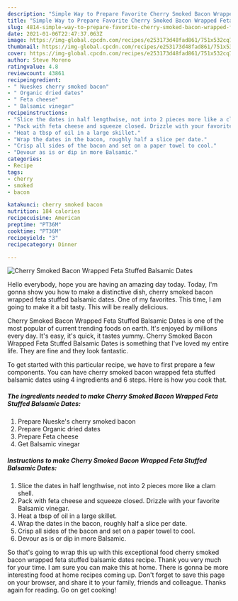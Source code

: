 ```yaml
---
description: "Simple Way to Prepare Favorite Cherry Smoked Bacon Wrapped Feta Stuffed Balsamic Dates"
title: "Simple Way to Prepare Favorite Cherry Smoked Bacon Wrapped Feta Stuffed Balsamic Dates"
slug: 4814-simple-way-to-prepare-favorite-cherry-smoked-bacon-wrapped-feta-stuffed-balsamic-dates
date: 2021-01-06T22:47:37.063Z
image: https://img-global.cpcdn.com/recipes/e253173d48fad861/751x532cq70/cherry-smoked-bacon-wrapped-feta-stuffed-balsamic-dates-recipe-main-photo.jpg
thumbnail: https://img-global.cpcdn.com/recipes/e253173d48fad861/751x532cq70/cherry-smoked-bacon-wrapped-feta-stuffed-balsamic-dates-recipe-main-photo.jpg
cover: https://img-global.cpcdn.com/recipes/e253173d48fad861/751x532cq70/cherry-smoked-bacon-wrapped-feta-stuffed-balsamic-dates-recipe-main-photo.jpg
author: Steve Moreno
ratingvalue: 4.8
reviewcount: 43861
recipeingredient:
- " Nueskes cherry smoked bacon"
- " Organic dried dates"
- " Feta cheese"
- " Balsamic vinegar"
recipeinstructions:
- "Slice the dates in half lengthwise, not into 2 pieces more like a clam shell."
- "Pack with feta cheese and squeeze closed. Drizzle with your favorite Balsamic vinegar."
- "Heat a tbsp of oil in a large skillet."
- "Wrap the dates in the bacon, roughly half a slice per date."
- "Crisp all sides of the bacon and set on a paper towel to cool."
- "Devour as is or dip in more Balsamic."
categories:
- Recipe
tags:
- cherry
- smoked
- bacon

katakunci: cherry smoked bacon 
nutrition: 184 calories
recipecuisine: American
preptime: "PT36M"
cooktime: "PT36M"
recipeyield: "3"
recipecategory: Dinner

---
```



![Cherry Smoked Bacon Wrapped Feta Stuffed Balsamic Dates](https://img-global.cpcdn.com/recipes/e253173d48fad861/751x532cq70/cherry-smoked-bacon-wrapped-feta-stuffed-balsamic-dates-recipe-main-photo.jpg)

Hello everybody, hope you are having an amazing day today. Today, I'm gonna show you how to make a distinctive dish, cherry smoked bacon wrapped feta stuffed balsamic dates. One of my favorites. This time, I am going to make it a bit tasty. This will be really delicious.

Cherry Smoked Bacon Wrapped Feta Stuffed Balsamic Dates is one of the most popular of current trending foods on earth. It's enjoyed by millions every day. It's easy, it's quick, it tastes yummy. Cherry Smoked Bacon Wrapped Feta Stuffed Balsamic Dates is something that I've loved my entire life. They are fine and they look fantastic.




To get started with this particular recipe, we have to first prepare a few components. You can have cherry smoked bacon wrapped feta stuffed balsamic dates using 4 ingredients and 6 steps. Here is how you cook that.

<!--inarticleads1-->

##### The ingredients needed to make Cherry Smoked Bacon Wrapped Feta Stuffed Balsamic Dates:

1. Prepare  Nueske&#39;s cherry smoked bacon
1. Prepare  Organic dried dates
1. Prepare  Feta cheese
1. Get  Balsamic vinegar




<!--inarticleads2-->

##### Instructions to make Cherry Smoked Bacon Wrapped Feta Stuffed Balsamic Dates:

1. Slice the dates in half lengthwise, not into 2 pieces more like a clam shell.
1. Pack with feta cheese and squeeze closed. Drizzle with your favorite Balsamic vinegar.
1. Heat a tbsp of oil in a large skillet.
1. Wrap the dates in the bacon, roughly half a slice per date.
1. Crisp all sides of the bacon and set on a paper towel to cool.
1. Devour as is or dip in more Balsamic.




So that's going to wrap this up with this exceptional food cherry smoked bacon wrapped feta stuffed balsamic dates recipe. Thank you very much for your time. I am sure you can make this at home. There is gonna be more interesting food at home recipes coming up. Don't forget to save this page on your browser, and share it to your family, friends and colleague. Thanks again for reading. Go on get cooking!
